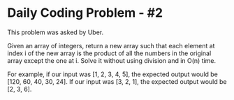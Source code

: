 # Daily Coding Problem - #2

This problem was asked by Uber.

Given an array of integers, return a new array such that each element at index i of the new array is the product of all the numbers in the original array except the one at i. Solve it without using division and in O(n) time.

For example, if our input was [1, 2, 3, 4, 5], the expected output would be [120, 60, 40, 30, 24]. If our input was [3, 2, 1], the expected output would be [2, 3, 6].
